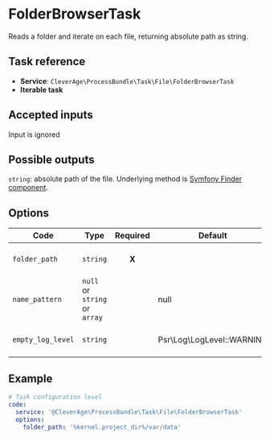 FolderBrowserTask
=============

Reads a folder and iterate on each file, returning absolute path as string.

Task reference
--------------

* **Service**: `CleverAge\ProcessBundle\Task\File\FolderBrowserTask`
* **Iterable task**

Accepted inputs
---------------

Input is ignored

Possible outputs
----------------

`string`: absolute path of the file.
Underlying method is [Symfony Finder component](https://symfony.com/doc/current/components/finder.html).

Options
-------

| Code              | Type                          | Required  | Default                   | Description                        |
|-------------------|-------------------------------|:---------:|---------------------------|------------------------------------|
| `folder_path`     | `string`                      |   **X**   |                           | Path of the directory to read from |
| `name_pattern`    | `null` or `string` or `array` |           | null                      | Restrict files using a pattern     |
| `empty_log_level` | `string`                      |           | Psr\Log\LogLevel::WARNING | From Psr\Log\LogLevel constants    |

Example
-------

```yaml
# Task configuration level
code:
  service: '@CleverAge\ProcessBundle\Task\File\FolderBrowserTask'
  options:
    folder_path: '%kernel.project_dir%/var/data'
```


